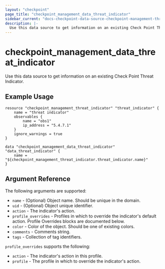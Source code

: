 ```yaml
---
layout: "checkpoint"
page_title: "checkpoint_management_data_threat_indicator"
sidebar_current: "docs-checkpoint-data-source-checkpoint-management-threat_indicator"
description: |-
  Use this data source to get information on an existing Check Point Threat Indicator.
---
```


# checkpoint_management_data_threat_indicator

Use this data source to get information on an existing Check Point Threat Indicator.

## Example Usage


```hcl
resource "checkpoint_management_threat_indicator" "threat_indicator" {
    name = "threat indicator"
	observables {
    	name = "obs1"
    	ip_address = "5.4.7.1"
  	}
	ignore_warnings = true
}

data "checkpoint_management_data_threat_indicator" "data_threat_indicator" {
    name = "${checkpoint_management_threat_indicator.threat_indicator.name}"
}
```

## Argument Reference

The following arguments are supported:

* `name` - (Optional) Object name. Should be unique in the domain.
* `uid` - (Optional) Object unique identifier.
* `action` - The indicator's action.
* `profile_overrides` - Profiles in which to override the indicator's default action. Profile Overrides blocks are documented below.
* `color` - Color of the object. Should be one of existing colors.
* `comments` - Comments string.
* `tags` - Collection of tag identifiers.


`profile_overrides` supports the following:

* `action` - The indicator's action in this profile.
* `profile` - The profile in which to override the indicator's action.